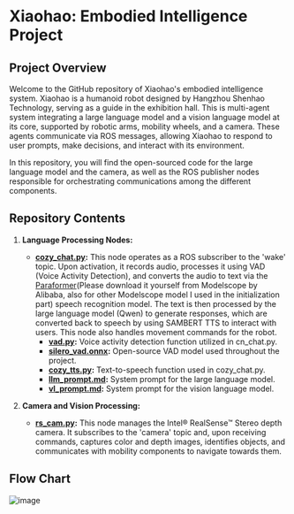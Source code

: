 # Xiaohao: Embodied Intelligence Project

## Project Overview
Welcome to the GitHub repository of Xiaohao's embodied intelligence system. Xiaohao is a humanoid robot designed by Hangzhou Shenhao Technology, serving as a guide in the exhibition hall. This is multi-agent system integrating a large language model and a vision language model at its core, supported by robotic arms, mobility wheels, and a camera. These agents communicate via ROS messages, allowing Xiaohao to respond to user prompts, make decisions, and interact with its environment.<br>

In this repository, you will find the open-sourced code for the large language model and the camera, as well as the ROS publisher nodes responsible for orchestrating communications among the different components.

## Repository Contents
1. **Language Processing Nodes:**
   - **[cozy_chat.py](https://github.com/charliezcr/Xiaohao/blob/main/cn_chat.py):** This node operates as a ROS subscriber to the 'wake' topic. Upon activation, it records audio, processes it using VAD (Voice Activity Detection), and converts the audio to text via the [Paraformer](https://modelscope.cn/models/iic/speech_seaco_paraformer_large_asr_nat-zh-cn-16k-common-vocab8404-pytorch/summary)(Please download it yourself from Modelscope by Alibaba, also for other Modelscope model I used in the initialization part) speech recognition model. The text is then processed by the large language model (Qwen) to generate responses, which are converted back to speech by using SAMBERT TTS to interact with users. This node also handles movement commands for the robot.<br>
     - **[vad.py](https://github.com/charliezcr/Xiaohao/blob/main/vad.py):** Voice activity detection function utilized in cn_chat.py.<br>
     - **[silero_vad.onnx](https://github.com/charliezcr/Xiaohao/blob/main/silero_vad.onnx):** Open-source VAD model used throughout the project.<br>
     - **[cozy_tts.py](https://github.com/charliezcr/Xiaohao/blob/main/tts_cloud.py):** Text-to-speech function used in cozy_chat.py.<br>
     - **[llm_prompt.md](https://github.com/charliezcr/Xiaohao/blob/main/llm_prompt.md):** System prompt for the large language model.<br>
     - **[vl_prompt.md](https://github.com/charliezcr/Xiaohao/blob/main/vl_prompt.md):** System prompt for the vision language model.

2. **Camera and Vision Processing:**
   - **[rs_cam.py](https://github.com/charliezcr/Xiaohao/blob/main/rs_cam.py):** This node manages the Intel® RealSense™ Stereo depth camera. It subscribes to the 'camera' topic and, upon receiving commands, captures color and depth images, identifies objects, and communicates with mobility components to navigate towards them.

## Flow Chart

   ![image](https://github.com/charliezcr/Xiaohao/assets/48685281/260d725f-23eb-4b71-b490-533a100ef9d7)

